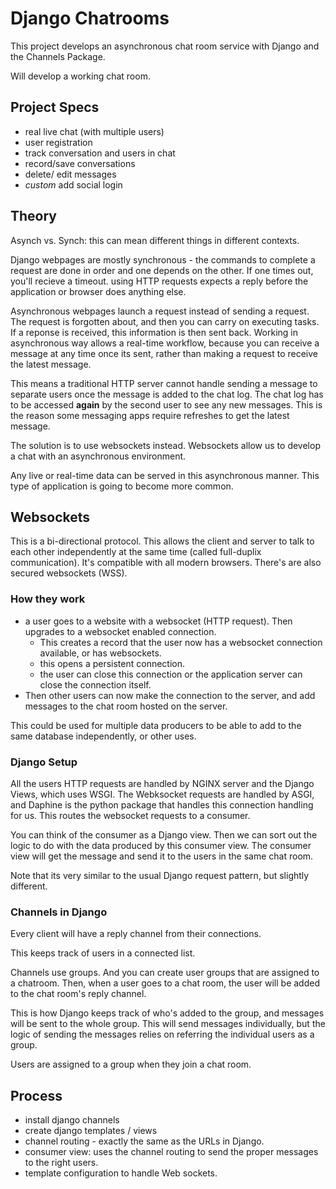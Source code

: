 # Django Chatrooms

This project develops an asynchronous chat room service with Django and the Channels Package.

Will develop a working chat room.

## Project Specs

- real live chat (with multiple users)
- user registration
- track conversation and users in chat
- record/save conversations
- delete/ edit messages
- _custom_ add social login

## Theory

Asynch vs. Synch: this can mean different things in different contexts.

Django webpages are mostly synchronous - the commands to complete a request are done in order and one depends on the other. If one times out, you'll recieve a timeout. using HTTP requests expects a reply before the application or browser does anything else.

Asynchronous webpages launch a request instead of sending a request. The request is forgotten about, and then you can carry on executing tasks. If a reponse is received, this information is then sent back. Working in asynchronous way allows a real-time workflow, because you can receive a message at any time once its sent, rather than making a request to receive the latest message.

This means a traditional HTTP server cannot handle sending a message to separate users once the message is added to the chat log. The chat log has to be accessed **again** by the second user to see any new messages. This is the reason some messaging apps require refreshes to get the latest message.

The solution is to use websockets instead. Websockets allow us to develop a chat with an asynchronous environment.

Any live or real-time data can be served in this asynchronous manner. This type of application is going to become more common.

## Websockets

This is a bi-directional protocol. This allows the client and server to talk to each other independently at the same time (called full-duplix communication). It's compatible with all modern browsers. There's are also secured websockets (WSS).

### How they work

- a user goes to a website with a websocket (HTTP request). Then upgrades to a websocket enabled connection.
  - This creates a record that the user now has a websocket connection available, or has websockets.
  - this opens a persistent connection.
  - the user can close this connection or the application server can close the connection itself.
- Then other users can now make the connection to the server, and add messages to the chat room hosted on the server.

This could be used for multiple data producers to be able to add to the same database independently, or other uses.

### Django Setup

All the users HTTP requests are handled by NGINX server and the Django Views, which uses WSGI. The Webksocket requests are handled by ASGI, and Daphine is the python package that handles this connection handling for us. This routes the websocket requests to a consumer.

You can think of the consumer as a Django view. Then we can sort out the logic to do with the data produced by this consumer view. The consumer view will get the message and send it to the users in the same chat room.

Note that its very similar to the usual Django request pattern, but slightly different.

### Channels in Django

Every client will have a reply channel from their connections.

This keeps track of users in a connected list.

Channels use groups. And you can create user groups that are assigned to a chatroom. Then, when a user goes to a chat room, the user will be added to the chat room's reply channel.

This is how Django keeps track of who's added to the group, and messages will be sent to the whole group. This will send messages individually, but the logic of sending the messages relies on referring the individual users as a group.

Users are assigned to a group when they join a chat room.

## Process

- install django channels
- create django templates / views
- channel routing - exactly the same as the URLs in Django.
- consumer view: uses the channel routing to send the proper messages to the right users.
- template configuration to handle Web sockets.
